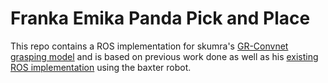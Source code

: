 # Franka Emika Panda Pick and Place
This repo contains a ROS implementation for skumra's [GR-Convnet grasping model](https://github.com/skumra/robotic-grasping) and is based on previous work done as well as his [existing ROS implementation](https://github.com/skumra/baxter-pnp) using the baxter robot.

